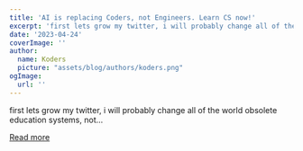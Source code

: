 ```yaml
---
title: 'AI is replacing Coders, not Engineers. Learn CS now!'
excerpt: 'first lets grow my twitter, i will probably change all of the world obsolete education systems, not...'
date: '2023-04-24'
coverImage: ''
author:
  name: Koders
  picture: "assets/blog/authors/koders.png"
ogImage:
  url: ''
---
```


first lets grow my twitter, i will probably change all of the world obsolete education systems, not...

[Read more](https://dev.to/disukharev/ai-is-replacing-coders-not-engineers-learn-cs-now-j8f)
